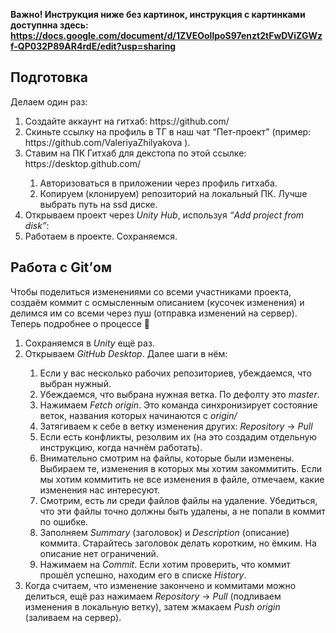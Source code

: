 <b>Важно! Инструкция ниже без картинок, инструкция с картинками доступнна здесь: https://docs.google.com/document/d/1ZVEOollpoS97enzt2tFwDViZGWzf-QP032P89AR4rdE/edit?usp=sharing </b>

<h2>Подготовка</h2>
Делаем один раз:
<ol><li>Создайте аккаунт на гитхаб: https://github.com/ </li>
<li>Скиньте ссылку на профиль в ТГ в наш чат “Пет-проект” (пример: https://github.com/ValeriyaZhilyakova ).</li>
<li>Ставим на ПК Гитхаб для декстопа по этой ссылке: https://desktop.github.com/ </li>
<ol><li>Авторизоваться в приложении через профиль гитхаба.</li>
<li>Копируем (клонируем) репозиторий на локальный ПК. Лучше выбрать путь на ssd диске.</li></ol>
<li>Открываем проект через <i>Unity Hub</i>, используя <i>“Add project from disk”</i>: </li>
<li>Работаем в проекте. Сохраняемся.</li></ol>


<h2>Работа с Git’ом</h2>
Чтобы поделиться изменениями со всеми участниками проекта, создаём коммит с осмысленным описанием (кусочек изменения) и делимся им со всеми через пуш (отправка изменений на сервер). Теперь подробнее о процессе 🙂

<ol><li>Сохраняемся в <i>Unity</i> ещё раз.</li>
<li>Открываем <i>GitHub Desktop</i>. Далее шаги в нём:</li>
<ol><li>Если у вас несколько рабочих репозиториев, убеждаемся, что выбран нужный.</li>
<li>Убеждаемся, что выбрана нужная ветка. По дефолту это <i>master</i>.</li>
<li>Нажимаем <i>Fetch origin</i>. Это команда синхронизирует состояние веток, названия которых начинаются с <i>origin/</i> </li>

<li>Затягиваем к себе в ветку изменения других: <i>Repository</i> -> <i>Pull</i></li>

<li>Если есть конфликты, резолвим их (на это создадим отдельную инструкцию, когда начнём работать). </li>
<li>Внимательно смотрим на файлы, которые были изменены. Выбираем те, изменения в которых мы хотим закоммитить. Если мы хотим коммитить не все изменения в файле, отмечаем, какие изменения нас интересуют.</li>
<li>Смотрим, есть ли среди файлов файлы на удаление. Убедиться, что эти файлы точно должны быть удалены, а не попали в коммит по ошибке. </li>
<li>Заполняем <i>Summary</i> (заголовок) и <i>Description</i> (описание) коммита. Старайтесь заголовок делать коротким, но ёмким. На описание нет ограничений.</li>
<li>Нажимаем на <i>Commit</i>. Если хотим проверить, что коммит прошёл успешно, находим его в списке <i>History</i>. </li></ol>

<li>Когда считаем, что изменение закончено и коммитами можно делиться, ещё раз нажимаем <i>Repository</i> -> <i>Pull</i> (подливаем изменения в локальную ветку), затем жмакаем <i>Push origin</i> (заливаем на сервер).</li></ol>
